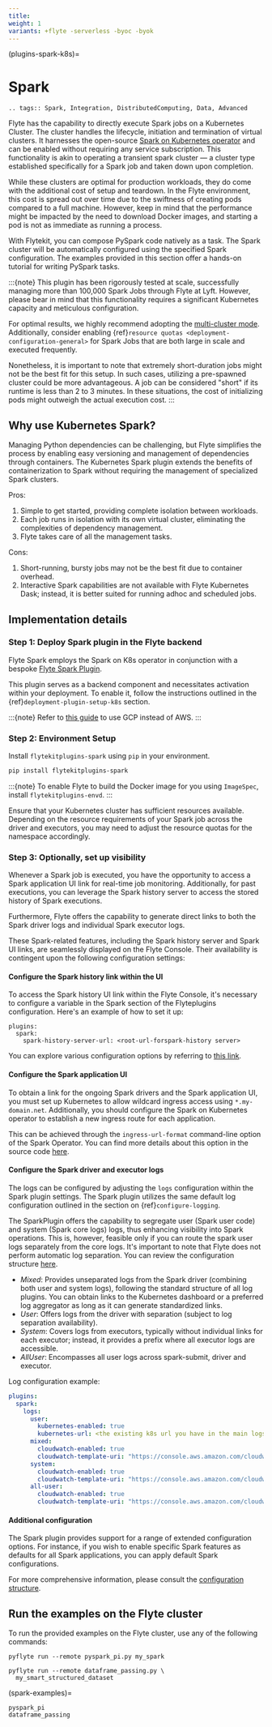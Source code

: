 ```yaml
---
title:
weight: 1
variants: +flyte -serverless -byoc -byok
---
```


(plugins-spark-k8s)=

# Spark

```{eval-rst}
.. tags:: Spark, Integration, DistributedComputing, Data, Advanced
```

Flyte has the capability to directly execute Spark jobs on a Kubernetes Cluster.
The cluster handles the lifecycle, initiation and termination of virtual clusters.
It harnesses the open-source [Spark on Kubernetes operator](https://github.com/GoogleCloudPlatform/spark-on-k8s-operator)
and can be enabled without requiring any service subscription.
This functionality is akin to operating a transient spark cluster
— a cluster type established specifically for a Spark job and taken down upon completion.

While these clusters are optimal for production workloads, they do come with the additional cost of setup and teardown.
In the Flyte environment, this cost is spread out over time due to the swiftness of creating pods compared to a full machine.
However, keep in mind that the performance might be impacted by the need to download Docker images, and starting a pod is not as immediate as running a process.

With Flytekit, you can compose PySpark code natively as a task.
The Spark cluster will be automatically configured using the specified Spark configuration.
The examples provided in this section offer a hands-on tutorial for writing PySpark tasks.

:::{note}
This plugin has been rigorously tested at scale, successfully managing more than 100,000 Spark Jobs through Flyte at Lyft.
However, please bear in mind that this functionality requires a significant Kubernetes capacity and meticulous configuration.

For optimal results, we highly recommend adopting the
[multi-cluster mode](https://docs.flyte.org/en/latest/deployment/configuration/performance.html#multi-cluster-mode).
Additionally, consider enabling {ref}`resource quotas <deployment-configuration-general>`
for Spark Jobs that are both large in scale and executed frequently.

Nonetheless, it is important to note that extremely short-duration jobs might not be the best fit for this setup.
In such cases, utilizing a pre-spawned cluster could be more advantageous.
A job can be considered "short" if its runtime is less than 2 to 3 minutes.
In these situations, the cost of initializing pods might outweigh the actual execution cost.
:::

## Why use Kubernetes Spark?

Managing Python dependencies can be challenging, but Flyte simplifies the process
by enabling easy versioning and management of dependencies through containers.
The Kubernetes Spark plugin extends the benefits of containerization to Spark without
requiring the management of specialized Spark clusters.

Pros:

1. Simple to get started, providing complete isolation between workloads.
2. Each job runs in isolation with its own virtual cluster, eliminating the complexities of dependency management.
3. Flyte takes care of all the management tasks.

Cons:

1. Short-running, bursty jobs may not be the best fit due to container overhead.
2. Interactive Spark capabilities are not available with Flyte Kubernetes Dask;
   instead, it is better suited for running adhoc and scheduled jobs.

## Implementation details

### Step 1: Deploy Spark plugin in the Flyte backend

Flyte Spark employs the Spark on K8s operator in conjunction with a bespoke
[Flyte Spark Plugin](https://pkg.go.dev/github.com/flyteorg/flyteplugins@v0.5.25/go/tasks/plugins/k8s/spark).

This plugin serves as a backend component and necessitates activation within your deployment.
To enable it, follow the instructions outlined in the {ref}`deployment-plugin-setup-k8s` section.

:::{note}
Refer to [this guide](https://github.com/GoogleCloudPlatform/spark-on-k8s-operator/blob/master/docs/gcp.md) to use GCP instead of AWS.
:::

### Step 2: Environment Setup

Install `flytekitplugins-spark` using `pip` in your environment.

```bash
pip install flytekitplugins-spark
```

:::{note}
To enable Flyte to build the Docker image for you using `ImageSpec`, install `flytekitplugins-envd`.
:::

Ensure that your Kubernetes cluster has sufficient resources available.
Depending on the resource requirements of your Spark job across the driver and executors,
you may need to adjust the resource quotas for the namespace accordingly.

### Step 3: Optionally, set up visibility

Whenever a Spark job is executed, you have the opportunity to access a Spark application UI link for
real-time job monitoring. Additionally, for past executions, you can leverage the
Spark history server to access the stored history of Spark executions.

Furthermore, Flyte offers the capability to generate direct links to both the Spark driver logs and individual Spark executor logs.

These Spark-related features, including the Spark history server and Spark UI links, are seamlessly displayed on the Flyte Console.
Their availability is contingent upon the following configuration settings:

#### Configure the Spark history link within the UI

To access the Spark history UI link within the Flyte Console,
it's necessary to configure a variable in the Spark section of the Flyteplugins configuration.
Here's an example of how to set it up:

```
plugins:
  spark:
    spark-history-server-url: <root-url-forspark-history server>
```

You can explore various configuration options by referring to
[this link](https://github.com/flyteorg/flyteplugins/blob/master/go/tasks/plugins/k8s/spark/config.go).

#### Configure the Spark application UI

To obtain a link for the ongoing Spark drivers and the Spark application UI,
you must set up Kubernetes to allow wildcard ingress access using `*.my-domain.net`.
Additionally, you should configure the Spark on Kubernetes operator to
establish a new ingress route for each application.

This can be achieved through the `ingress-url-format` command-line option of the Spark Operator.
You can find more details about this option in the source code
[here](https://github.com/GoogleCloudPlatform/spark-on-k8s-operator/blob/d38c904a4dd84e849408153cdf4d7a30a7be5a07/main.go#L62).

#### Configure the Spark driver and executor logs

The logs can be configured by adjusting the `logs` configuration within the Spark plugin settings.
The Spark plugin utilizes the same default log configuration outlined in the section on {ref}`configure-logging`.

The SparkPlugin offers the capability to segregate user (Spark user code) and system (Spark core logs) logs,
thus enhancing visibility into Spark operations.
This is, however, feasible only if you can route the spark user logs separately from the core logs.
It's important to note that Flyte does not perform automatic log separation. You can review the configuration structure
[here](https://github.com/flyteorg/flyteplugins/blob/master/go/tasks/plugins/k8s/spark/config.go#L31-L36).

- _Mixed_: Provides unseparated logs from the Spark driver (combining both user and system logs), following the standard structure of all log plugins.
  You can obtain links to the Kubernetes dashboard or a preferred log aggregator as long as it can generate standardized links.
- _User_: Offers logs from the driver with separation (subject to log separation availability).
- _System_: Covers logs from executors, typically without individual links for each executor;
  instead, it provides a prefix where all executor logs are accessible.
- _AllUser_: Encompasses all user logs across spark-submit, driver and executor.

Log configuration example:

```yaml
plugins:
  spark:
    logs:
      user:
        kubernetes-enabled: true
        kubernetes-url: <the existing k8s url you have in the main logs section>
      mixed:
        cloudwatch-enabled: true
        cloudwatch-template-uri: "https://console.aws.amazon.com/cloudwatch/home?region=us-east-1#logStream:group=<LogGroupName>;prefix=var.log.containers.{{.podName}};streamFilter=typeLogStreamPrefix"
      system:
        cloudwatch-enabled: true
        cloudwatch-template-uri: "https://console.aws.amazon.com/cloudwatch/home?region=us-east-1#logStream:group=<LogGroupName>;prefix=system_log.var.log.containers.{{.podName}};streamFilter=typeLogStreamPrefix"
      all-user:
        cloudwatch-enabled: true
        cloudwatch-template-uri: "https://console.aws.amazon.com/cloudwatch/home?region=us-east-1#logStream:group=<LogGroupName>;prefix=var.log.containers.{{.podName}};streamFilter=typeLogStreamPrefix"
```

#### Additional configuration

The Spark plugin provides support for a range of extended configuration options.
For instance, if you wish to enable specific Spark features as defaults for all Spark applications,
you can apply default Spark configurations.

For more comprehensive information, please consult the [configuration structure](https://github.com/flyteorg/flyteplugins/blob/c528bb88937b4732c9cb5537ed8ea6943ff4fb56/go/tasks/plugins/k8s/spark/config.go#L24-L29).

## Run the examples on the Flyte cluster

To run the provided examples on the Flyte cluster, use any of the following commands:

```
pyflyte run --remote pyspark_pi.py my_spark
```

```
pyflyte run --remote dataframe_passing.py \
  my_smart_structured_dataset
```

(spark-examples)=

```{auto-examples-toc}
pyspark_pi
dataframe_passing
```

